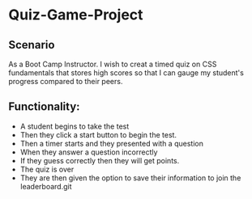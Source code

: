 # Quiz-Game-Project

## Scenario
As a Boot Camp Instructor. I wish to creat a timed quiz on CSS fundamentals that stores high scores so that I can gauge my student's progress compared to their peers.

## Functionality: 
-   A student begins to take  the test
-   Then they click a start button to begin the test.
-   Then  a timer starts and they presented with a question
-   When they answer a question incorrectly
-   If they guess correctly then they will get points.
-   The quiz is over
-   They are then given the option to save their information to join the leaderboard.git